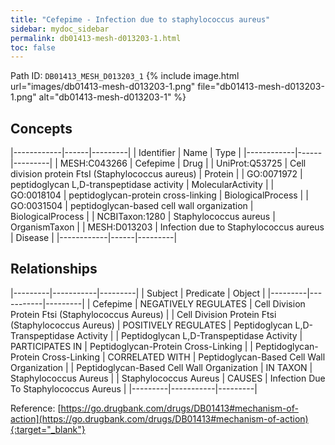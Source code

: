 ```yaml
---
title: "Cefepime - Infection due to staphylococcus aureus"
sidebar: mydoc_sidebar
permalink: db01413-mesh-d013203-1.html
toc: false 
---
```



Path ID: `DB01413_MESH_D013203_1`
{% include image.html url="images/db01413-mesh-d013203-1.png" file="db01413-mesh-d013203-1.png" alt="db01413-mesh-d013203-1" %}

## Concepts

|------------|------|---------|
| Identifier | Name | Type    |
|------------|------|---------|
| MESH:C043266 | Cefepime | Drug |
| UniProt:Q53725 | Cell division protein FtsI (Staphylococcus aureus) | Protein |
| GO:0071972 | peptidoglycan L,D-transpeptidase activity | MolecularActivity |
| GO:0018104 | peptidoglycan-protein cross-linking | BiologicalProcess |
| GO:0031504 | peptidoglycan-based cell wall organization | BiologicalProcess |
| NCBITaxon:1280 | Staphylococcus aureus | OrganismTaxon |
| MESH:D013203 | Infection due to Staphylococcus aureus | Disease |
|------------|------|---------|

## Relationships

|---------|-----------|---------|
| Subject | Predicate | Object  |
|---------|-----------|---------|
| Cefepime | NEGATIVELY REGULATES | Cell Division Protein Ftsi (Staphylococcus Aureus) |
| Cell Division Protein Ftsi (Staphylococcus Aureus) | POSITIVELY REGULATES | Peptidoglycan L,D-Transpeptidase Activity |
| Peptidoglycan L,D-Transpeptidase Activity | PARTICIPATES IN | Peptidoglycan-Protein Cross-Linking |
| Peptidoglycan-Protein Cross-Linking | CORRELATED WITH | Peptidoglycan-Based Cell Wall Organization |
| Peptidoglycan-Based Cell Wall Organization | IN TAXON | Staphylococcus Aureus |
| Staphylococcus Aureus | CAUSES | Infection Due To Staphylococcus Aureus |
|---------|-----------|---------|

Reference: [https://go.drugbank.com/drugs/DB01413#mechanism-of-action](https://go.drugbank.com/drugs/DB01413#mechanism-of-action){:target="_blank"}